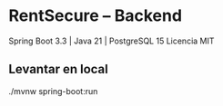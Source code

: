 # RentSecure – Backend
Spring Boot 3.3 | Java 21 | PostgreSQL 15
Licencia MIT
## Levantar en local
./mvnw spring-boot:run
